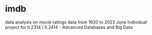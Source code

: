 # imdb
data analysis on movie ratings data from 1920 to 2023 June 
Individual project for II.2314 / II.2414 - Advanced Databases and Big Data

